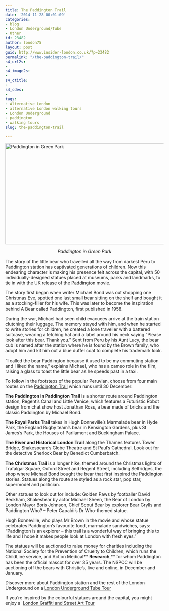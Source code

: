 ```yaml
---
title: The Paddington Trail
date: '2014-11-28 00:01:09'
categories:
- blog
- London Underground/Tube
- Other
id: 23482
author: london75
layout: post
guid: http://www.insider-london.co.uk/?p=23482
permalink: "/the-paddington-trail/"
s4_url2s:
- 
s4_image2s:
- 
s4_ctitle:
- 
s4_cdes:
- 
tags:
- Alternative London
- alternative London walking tours
- London Underground
- paddington
- walking tours
slug: the-paddington-trail

---
```

[<img class="aligncenter wp-image-23484 size-full" src="http://www.insider-london.co.uk/wp-content/uploads/2014/11/A44O0966-3673865891-O.jpg" alt="Paddington in Green Park" width="569" height="320" />](http://www.insider-london.co.uk/wp-content/uploads/2014/11/A44O0966-3673865891-O.jpg)

<p style="text-align: center;">
  <em>Paddington in Green Park</em>
</p>

The story of the little bear who travelled all the way from darkest Peru to Paddington station has captivated generations of children. Now this endearing character is making his presence felt across the capital, with 50 individually-designed statues placed at museums, parks and landmarks, to tie in with the UK release of the [Paddington](http://www.paddington.com/gb/home/ "Paddington") movie.

The story first began when writer Michael Bond was out shopping one Christmas Eve, spotted one last small bear sitting on the shelf and bought it as a stocking-filler for his wife. This was later to become the inspiration behind A Bear called Paddington, first published in 1958.

During the war, Michael had seen child evacuees arrive at the train station clutching their luggage. The memory stayed with him, and when he started to write stories for children, he created a lone traveller with a battered suitcase, wearing a fetching hat and a label around his neck saying “Please look after this bear. Thank you.” Sent from Peru by his Aunt Lucy, the bear cub is named after the station where he is found by the Brown family, who adopt him and kit him out a blue duffel coat to complete his trademark look.

“I called the bear Paddington because it used to be my commuting station and I liked the name,” explains Michael, who has a cameo role in the film, raising a glass to toast the little bear as he speeds past in a taxi.

To follow in the footsteps of the popular Peruvian, choose from four main routes on the [Paddington Trail](http://www.visitlondon.com/paddington/ "Paddington Trail") which runs until 30 December:

**The Paddington in Paddington Trail** is a shorter route around Paddington station, Regent’s Canal and Little Venice, which features a Futuristic Robot design from chat show host Jonathan Ross, a bear made of bricks and the classic Paddington by Michael Bond.

**The Royal Parks Trail** takes in Hugh Bonneville’s Marmalade bear in Hyde Park, the England Rugby team’s bear in Kensington Gardens, plus St James’s Park, the Houses of Parliament and Buckingham Palace.

**The River and Historical London Trail** along the Thames features Tower Bridge, Shakespeare’s Globe Theatre and St Paul’s Cathedral. Look out for the detective Sherlock Bear by Benedict Cumberbatch.

**The Christmas Trail** is a longer hike, themed around the Christmas lights of Trafalgar Square, Oxford Street and Regent Street, including Selfridges, the shop where Michael Bond bought the bear that first inspired the Paddington stories. Statues along the route are styled as a rock star, pop star, supermodel and politician.

Other statues to look out for include: Golden Paws by footballer David Beckham, Shakesbear by actor Michael Sheen, the Bear of London by London Mayor Boris Johnson, Chief Scout Bear by explorer Bear Grylls and Paddington Who? &#8211; Peter Capaldi&#8217;s Dr Who-themed statue.

Hugh Bonneville, who plays Mr Brown in the movie and whose statue  celebrates Paddington’s favourite food, marmalade sandwiches, says: “Paddington is an explorer &#8211; this trail is a wonderful way of bringing this to life and I hope it makes people look at London with fresh eyes.”

The statues will be auctioned to raise money for charities including the National Society for the Prevention of Cruelty to Children, which runs the ChildLine service, and Action Medical** **Research**,** for whom Paddington has been the official mascot for over 35 years. The NSPCC will be auctioning off the bears with Christie&#8217;s, live and online, in December and January.

Discover more about Paddington station and the rest of the London Underground on a [London Underground Tube Tour](http://www.insider-london.co.uk/london-underground-tube-tours/ "London Underground Tube Tour")

If you&#8217;re inspired by the colourful statues around the capital, you might enjoy a  [London Graffiti and Street Art Tour](http://www.insider-london.co.uk/london-graffiti-artists-walking-tours/ "London Graffiti and Street Art Tour")